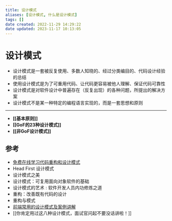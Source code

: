 ```yaml
---
title: 设计模式
aliases: [设计模式, 什么是设计模式]
tags: []
date created: 2022-11-29 14:29:22
date updated: 2023-11-17 10:13:05
---
```


# 设计模式

- 设计模式是一套被反复使用、多数人知晓的、经过分类编目的、代码设计经验的总结
- 使用设计模式是为了可重用代码、让代码更容易被他人理解、保证代码可靠性
- 设计模式是对软件设计中普遍存在（反复出现）的各种问题，所提出的解决方案
- 设计模式不是某一种特定的编程语言实现的，而是一套思想和原则
---
- **[[基本原则]]**
- **[[GoF的23种设计模式]]**
- **[[非GoF设计模式]]**

## 参考

- [免费在线学习代码重构和设计模式](https://refactoringguru.cn/)
- Head First 设计模式
- 设计模式之美
- 设计模式：可复用面向对象软件的基础
- 设计模式的艺术 : 软件开发人员内功修炼之道
- 重构：改善既有代码的设计
- 重构与模式
- [前端常用的设计模式及案例讲解](https://juejin.cn/post/6931975541675261959)
- [[你肯定用过这八种设计模式，面试官问起不要没话讲啦！]]
